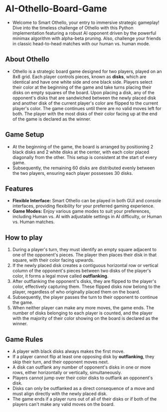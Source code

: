 # AI-Othello-Board-Game
- Welcome to Smart Othello, your entry to immersive strategic gameplay! Dive into the timeless challenge of Othello with this Python implementation featuring a robust AI opponent driven by the powerful minimax algorithm with alpha-beta pruning. Also, challenge your friends in classic head-to-head matches with our human vs. human mode.

## About Othello
- Othello is a strategic board game designed for two players, played on an 8x8 grid. Each player controls pieces, known as **disks**, which are identical and have one white side and one black side. Players select their color at the beginning of the game and take turns placing their disks on empty squares of the board. Upon placing a disk, any of the opponent's disks that are sandwiched between the newly placed disk and another disk of the current player's color are flipped to the current player's color. The game continues until there are no valid moves left for both. The player with the most disks of their color facing up at the end of the game is declared as the winner.

## Game Setup
- At the beginning of the game, the board is arranged by positioning 2 black disks and 2 white disks at the center, with each color placed diagonally from the other. This setup is consistent at the start of every game.
- Subsequently, the remaining 60 disks are distributed evenly between the two players, ensuring each player possesses 30 disks.

## Features
- **Flexible Interface:** Smart Othello can be played in both GUI and console interfaces, providing flexibility for your preferred gaming experience.
- **Game Modes:** Enjoy various game modes to suit your preferences, including Human vs. AI with adjustable settings in AI difficulty, or Human vs. Human matches.

## How to play
1. During a player's turn, they must identify an empty square adjacent to one of the opponent's pieces. The player then places their disk in that square, with their color facing upwards.
2. If the newly placed disk creates a contiguous horizontal row or vertical column of the opponent's pieces between two disks of the player's color, it forms a legal move called **outflanking**.
3. After outflanking the opponent's disks, they are flipped to the player's color, effectively capturing them. These flipped disks now belong to the player, regardless of who originally placed them on the board.
4. Subsequently, the player passes the turn to their opponent to continue the game.
5. When neither player can make any more moves, the game ends. The number of disks belonging to each player is counted, and the player with the majority of their color showing on the board is declared as the winner.

## Game Rules
- A player with black disks always makes the first move.
- If a player cannot flip at least one opposing disk by **outflanking**, they skip their turn, and their opponent moves next.
- A disk can outflank any number of opponent's disks in one or more rows, either horizontally or vertically, simultaneously.
- Players cannot jump over their color disks to outflank an opponent's disk.
- Disks can only be outflanked as a direct consequence of a move and must align directly with the newly placed disk.
- The game ends if a player runs out of all of their disks or if both of the players can't make any valid moves on the board.






